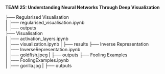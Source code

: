 **TEAM 25: Understanding Neural Networks Through Deep Visualization**

├── Regularised Visualisation                
│   ├── regularised_visualisation.ipynb          
│   ├── outputs                            
├── Visualisation                
│   ├── activation_layers.ipynb       
│   ├── visualization.ipynb
|   ├── results
├── Inverse Representation               
│   ├── InverseRepresentation.ipynb    
│   ├── goldfish.jpeg
|   ├── outputs
├── Fooling Examples               
│   ├── FoolingExamples.ipynb     
│   ├── gorilla.jpg
|   ├── outputs
